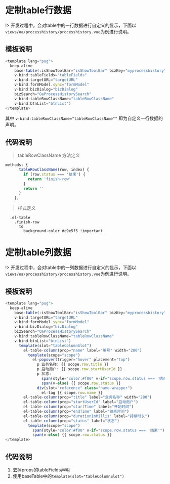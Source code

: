 # 定制table行数据
!> 开发过程中，会对table中的一行数据进行自定义的显示，下面以`views/oa/processhistory/processhistory.vue`为例进行说明。
## 模板说明
```js
<template lang="pug">
  keep-alive
    base-table(:isShowToolBar="isShowToolBar" bizKey="myprocesshistory" title='我的流程列表'
    v-bind:tableFields="tableFields"
    v-bind:targetURL="targetURL"
    v-bind:formModel.sync="formModel"
    v-bind:bizDialog="bizDialog"
    bizSearch="OaProcessHistorySearch"
    v-bind:tableRowClassName="tableRowClassName"
    v-bind:btnList="btnList")
</template>
```
其中 `v-bind:tableRowClassName="tableRowClassName""` 即为自定义一行数据的声明。
## 代码说明
> tableRowClassName 方法定义
```js
methods: {
      tableRowClassName(row, index) {
        if (row.status === '结束') {
          return 'finish-row'
        } 
        return ''
      }
    },
```
> 样式定义
```stylus
  .el-table
    .finish-row
      td
        background-color #c9e5f5 !important
```
# 定制table列数据
!> 开发过程中，会对table中的一列数据进行自定义的显示，下面以`views/oa/processhistory/processhistory.vue`为例进行说明。
## 模板说明
```js
<template lang="pug">
  keep-alive
    base-table(:isShowToolBar="isShowToolBar" bizKey="myprocesshistory" title='我的流程列表'
    v-bind:targetURL="targetURL"
    v-bind:formModel.sync="formModel"
    v-bind:bizDialog="bizDialog"
    bizSearch="OaProcessHistorySearch"
    v-bind:tableRowClassName="tableRowClassName"
    v-bind:btnList="btnList")
      template(slot="tableColumnSlot")
        el-table-column(prop="name" label="编号" width="280")
          template(scope="scope")
            el-popover(trigger="hover" placement="top")
              p 业务名称: {{ scope.row.title }}
              p 启动用户: {{ scope.row.startUserId }}
              p 状态:
                span(style="color:#f00" v-if="scope.row.status === '结束'") {{ scope.row.status }}
                span(v-else) {{ scope.row.status }}
              div(slot="reference" class="name-wrapper")
                el-tag {{ scope.row.name }}
        el-table-column(prop="title" label="业务名称" width="280")
        el-table-column(prop="startUserId" label="启动用户")
        el-table-column(prop="startTime" label="开始时间")
        el-table-column(prop="endTime" label="结束时间")
        el-table-column(prop="durationInMillis" label="持续时长")
        el-table-column(prop="status" label="状态")
          template(scope="scope")
            span(style="color:#f00" v-if="scope.row.status === '结束'") {{ scope.row.status }}
            span(v-else) {{ scope.row.status }}
</template>
```
## 代码说明
1. 去掉props的tableFields声明
2. 使用baseTable中的`template(slot="tableColumnSlot")`
